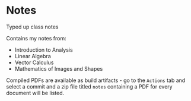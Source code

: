 # Notes
Typed up class notes

Contains my notes from:
- Introduction to Analysis
- Linear Algebra
- Vector Calculus
- Mathematics of Images and Shapes

Compiled PDFs are available as build artifacts - go to the `Actions` tab and select a commit and a zip file titled `notes` containing a PDF for every document will be listed.
